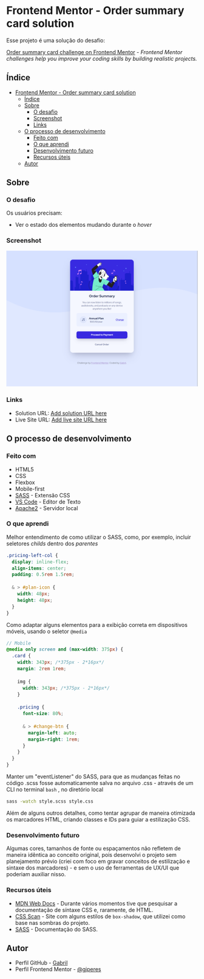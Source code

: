 # Frontend Mentor - Order summary card solution

Esse projeto é uma solução do desafio: 

[Order summary card challenge on Frontend Mentor](https://www.frontendmentor.io/challenges/order-summary-component-QlPmajDUj) - 
*Frontend Mentor challenges help you improve your coding skills by building realistic projects.*

## Índice

- [Frontend Mentor - Order summary card solution](#frontend-mentor---order-summary-card-solution)
  - [Índice](#índice)
  - [Sobre](#sobre)
    - [O desafio](#o-desafio)
    - [Screenshot](#screenshot)
    - [Links](#links)
  - [O processo de desenvolvimento](#o-processo-de-desenvolvimento)
    - [Feito com](#feito-com)
    - [O que aprendi](#o-que-aprendi)
    - [Desenvolvimento futuro](#desenvolvimento-futuro)
    - [Recursos úteis](#recursos-úteis)
  - [Autor](#autor)


## Sobre

### O desafio

Os usuários precisam:

- Ver o estado dos elementos mudando durante o *hover*

### Screenshot

![](./screenshot.png)


### Links

- Solution URL: [Add solution URL here](https://your-solution-url.com)
- Live Site URL: [Add live site URL here](https://your-live-site-url.com)

## O processo de desenvolvimento

### Feito com

- HTML5
- CSS
- Flexbox
- Mobile-first
- [SASS](https://sass-lang.com/) - Extensão CSS
- [VS Code](https://code.visualstudio.com/) - Editor de Texto
- [Apache2](https://httpd.apache.org/) - Servidor local

### O que aprendi

Melhor entendimento de como utilizar o SASS, como, por exemplo, incluir seletores *childs* dentro dos *parentes*

```scss
.pricing-left-col {
  display: inline-flex;
  align-items: center;
  padding: 0.5rem 1.5rem;

  & > #plan-icon {
    width: 48px;
    height: 48px;
  }
}
```

Como adaptar alguns elementos para a exibição correta em dispositivos móveis, usando o seletor ```@media```

```scss
// Mobile
@media only screen and (max-width: 375px) {
  .card {
    width: 343px; /*375px - 2*16px*/
    margin: 2rem 1rem;

    img {
      width: 343px; /*375px - 2*16px*/
    }

    .pricing {
      font-size: 80%;

      & > #change-btn {
        margin-left: auto;
        margin-right: 1rem;
      }
    }
  }
}
```

Manter um "eventListener" do SASS, para que as mudanças feitas no código .scss fosse automaticamente salva no arquivo .css - através de um CLI no terminal ```bash``` , no diretório local

```bash
sass -watch style.scss style.css
```

Além de alguns outros detalhes, como tentar agrupar de maneira otimizada os marcadores HTML, criando classes e IDs para guiar a estilização CSS.

### Desenvolvimento futuro

Algumas cores, tamanhos de fonte ou espaçamentos não refletem de maneira idêntica ao conceito original, pois desenvolvi o projeto sem planejamento prévio (criei com foco em gravar conceitos de estilização e sintaxe dos marcadores) - e sem o uso de ferramentas de UX/UI que poderiam auxiliar nisso.

### Recursos úteis

- [MDN Web Docs](https://developer.mozilla.org/en-US/docs/Web/CSS) - Durante vários momentos tive que pesquisar a documentação de síntaxe CSS e, raramente, de HTML.
- [CSS Scan](https://getcssscan.com/css-box-shadow-examples) - Site com alguns estilos de ```box-shadow```, que utilizei como base nas sombras do projeto.
- [SASS](https://sass-lang.com/) - Documentação do SASS.

## Autor

- Perfil GitHub - [Gabril](https://github.com/gjperes)
- Perfil Frontend Mentor - [@gjperes](https://www.frontendmentor.io/profile/gjperes)
